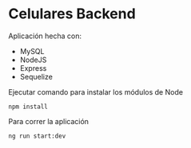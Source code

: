 # Celulares Backend

Aplicación hecha con:
* MySQL
* NodeJS
* Express
* Sequelize


Ejecutar comando para instalar los módulos de Node
```
npm install
```

Para correr la aplicación
```
ng run start:dev
```
